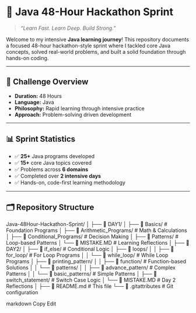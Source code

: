 # 🚀 Java 48-Hour Hackathon Sprint

> _“Learn Fast. Learn Deep. Build Strong.”_

Welcome to my intensive **Java learning journey**! This repository documents a focused 48-hour hackathon-style sprint where I tackled core Java concepts, solved real-world problems, and built a solid foundation through hands-on coding.

---

## 🎯 Challenge Overview

- **Duration:** 48 Hours  
- **Language:** Java  
- **Philosophy:** Rapid learning through intensive practice  
- **Approach:** Problem-solving driven development  

---

## 📊 Sprint Statistics

- ✅ **25+** Java programs developed  
- ✅ **15+** core Java topics covered  
- ✅ Problems across **6 domains**  
- ✅ Completed over **2 intensive days**  
- ✅ Hands-on, code-first learning methodology  

---

## 🗂️ Repository Structure

Java-48Hour-Hackathon-Sprint/
│
├── 📁 DAY1/
│ ├── 📁 Basics/ # Foundation Programs
│ ├── 📁 Arithmetic_Programs/ # Math & Calculations
│ ├── 📁 Conditional_Programs/ # Decision Making
│ ├── 📁 Patterns/ # Loop-based Patterns
│ └── 📄 MISTAKE.MD # Learning Reflections
│
├── 📁 DAY2/
│ ├── 📁 if_else/ # Conditional Logic
│ ├── 📁 loops/
│ │ ├── 📁 for_loop/ # For Loop Programs
│ │ └── 📁 while_loop/ # While Loop Programs
│ ├── 📁 printing_pattern/
│ │ ├── 📁 function/ # Function-based Solutions
│ │ └── 📁 patterns/
│ │ ├── 📁 advance_pattern/ # Complex Patterns
│ │ └── 📁 basic_patterns/ # Simple Patterns
│ ├── 📁 switch_statement/ # Switch Case Logic
│ └── 📄 MISTAKE.MD # Day 2 Reflections
│
├── 📄 README.md # This file
└── 📄 .gitattributes # Git configuration

markdown
Copy
Edit
